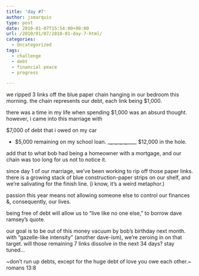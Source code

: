 ```yaml
---
title: 'day #7'
author: jsmarquis
type: post
date: 2010-01-07T15:54:00+00:00
url: /2010/01/07/2010-01-day-7-html/
categories:
  - Uncategorized
tags:
  - challenge
  - debt
  - financial peace
  - progress

---
```

we ripped 3 links off the blue paper chain hanging in our bedroom this morning.
the chain represents our debt, each link being $1,000.

there was a time in my life when spending $1,000 was an absurd thought.
however, i came into this marriage with

$7,000 of debt that i owed on my car
+ $5,000 remaining on my school loan.
\___\___\___\___\___\___\___\___\____
$12,000 in the hole.

add that to what bob had being a homeowner with a mortgage,
and our chain was too long for us not to notice it.

since day 1 of our marriage, we&#8217;ve been working to rip off those paper links.
there is a growing stack of blue construction-paper strips on our shelf,
and we&#8217;re salivating for the finish line.
(i know, it&#8217;s a weird metaphor.)

passion this year means not allowing someone else to control our finances &, consequently, our lives.

being free of debt will allow us to
&#8220;live like no one else,&#8221;
to borrow dave ramsey&#8217;s quote.

our goal is to be out of this money vacuum by bob&#8217;s birthday next month.
with &#8220;gazelle-like intensity&#8221; (another dave-ism), we&#8217;re zeroing in on that target.
will those remaining 7 links dissolve in the next 34 days?
stay tuned&#8230;

~don&#8217;t run up debts, except for the huge debt of love you owe each other.~
romans 13:8